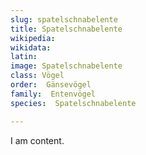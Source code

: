 ```yaml
---
slug: spatelschnabelente
title: Spatelschnabelente
wikipedia: 
wikidata: 
latin:
image: Spatelschnabelente
class: Vögel
order:  Gänsevögel
family:  Entenvögel 
species:  Spatelschnabelente

---
```


I am content.
